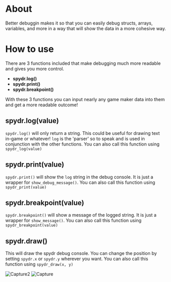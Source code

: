 About
===

Better debuggin makes it so that you can easily debug structs, arrays, variables, and more in a way that will show the data in a more cohesive way. 

How to use
===

There are 3 functions included that make debugging much more readable and gives you more control. 
- **spydr.log()**
- **spydr.print()**
- **spydr.breakpoint()**

With these 3 functions you can input nearly any game maker data into them and get a more readable outcome!

spydr.log(value)
---

`spydr.log()` will only return a string. This could be useful for drawing text in-game or whatever! `log` is the 'parser' so to speak and is used in conjunction with the other functions. You can also call this function using `spydr_log(value)`

spydr.print(value)
---

`spydr.print()` will show the `log` string in the debug console. It is just a wrapper for `show_debug_message()`. You can also call this function using `spydr_print(value)`

spydr.breakpoint(value)
---

`spydr.breakpoint()` will show a message of the logged string. It is just a wrapper for `show_message()`. You can also call this function using `spydr_breakpoint(value)`

spydr.draw()
---
This will draw the spydr debug console. You can change the position by setting `spydr.x` or `spydr.y` wherever you want. You can also call this function using `spydr_draw(x, y)`

![Capture2](https://user-images.githubusercontent.com/25496262/179077706-a36c4ec8-5642-4752-9414-a31ee432673c.PNG)
![Capture](https://user-images.githubusercontent.com/25496262/179077716-3d6cc4fa-e1b1-4c11-8866-f4686e8e54f6.PNG)

